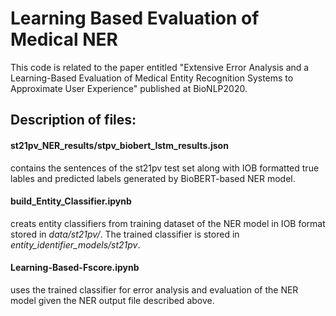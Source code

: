 # Learning Based Evaluation of Medical NER

This code is related to the paper entitled "Extensive Error Analysis and a Learning-Based Evaluation of Medical Entity Recognition Systems to Approximate User Experience" published at BioNLP2020. 


## Description of files:

#### st21pv_NER_results/stpv_biobert_lstm_results.json
contains the sentences of the st21pv test set along with IOB formatted true lables and predicted labels generated by BioBERT-based NER model.  

#### build_Entity_Classifier.ipynb
creats entity classifiers from training dataset of the NER model in IOB format stored in *data/st21pv/*. The trained classifier is stored in *entity_identifier_models/st21pv*.

#### Learning-Based-Fscore.ipynb
uses the trained classifier for error analysis and evaluation of the NER model given the NER output file described above. 



